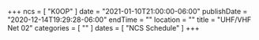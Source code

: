 +++
ncs = [ "K0OP" ]
date = "2021-01-10T21:00:00-06:00"
publishDate = "2020-12-14T19:29:28-06:00"
endTime = ""
location = ""
title = "UHF/VHF Net 02"
categories = [ "" ]
dates = [ "NCS Schedule" ]
+++
